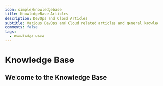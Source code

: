 ```yaml
---
icon: simple/knowledgebase 
title: KnowledgeBase Articles
description: DevOps and Cloud Articles 
subtitle: Various DevOps and Cloud related articles and general knowledgebase
comments: false
tags: 
  - Knowledge Base
---
```


# Knowledge Base


## Welcome to the Knowledge Base